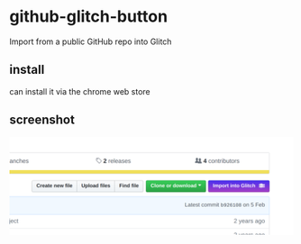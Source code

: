 # github-glitch-button

Import from a public GitHub repo into Glitch

## install

can install it via the chrome web store

## screenshot

![Screenshot of the Chrome extension in action](store-screenshot.png)
